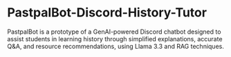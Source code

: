 # PastpalBot-Discord-History-Tutor
PastpalBot is a prototype of a GenAI-powered Discord chatbot designed to assist students in learning history through simplified explanations, accurate Q&amp;A, and resource recommendations, using Llama 3.3 and RAG techniques.
